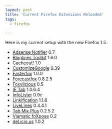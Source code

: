 ```yaml
---
layout: post
title: 'Current Firefox Extensions Reloaded'
tags:
  - firefox

---
```


Here is my current setup with the new Firefox 1.5.
<ul>
	<li><a href="http://code.mincus.com">Adsense Notifier</a> 0.7</li>
	<li><a href="http://jayseae.cxliv.org/">Bloglines Toolkit</a> 1.6.0</li>
	<li><a href="http://blog.thetechgurus.net">Cacheout!</a> 1.0</li>
	<li><a href="http://www.customizegoogle.com/">CustomizeGoogle</a> 0.39</li>
	<li><a href="http://fasterfox.mozdev.org/">Fasterfox</a> 1.0.0</li>
	<li><a href="http://forecastfox.mozdev.org/">Forecastfox</a> 0.8.2.5</li>
	<li><a href="http://dietrich.ganx4.com/foxylicious/">Foxylicious</a> 0.5</li>
	<li><a href="http://ietab.mozdev.org/">IE Tab</a> 1.0.6.4</li>
	<li><a href="http://mozilla.doslash.org/infolister">InfoLister</a> 0.9c</li>
	<li><a href="http://www.beggarchooser.com/firefox/">Linkification</a> 1.1.6</li>
	<li><a href="http://heygom.com/extensions/">LiveLines</a> 0.4.4.1</li>
	<li><a href="http://tmp.garyr.net">Tab Mix Plus</a> 0.2.5.2</li>
	<li><a href="http://viamatic.com/firefox">Viamatic foXpose</a> 0.2</li>
	<li><a href="http://del.icio.us/">del.icio.us</a> 1.0.2</li>
</ul>

